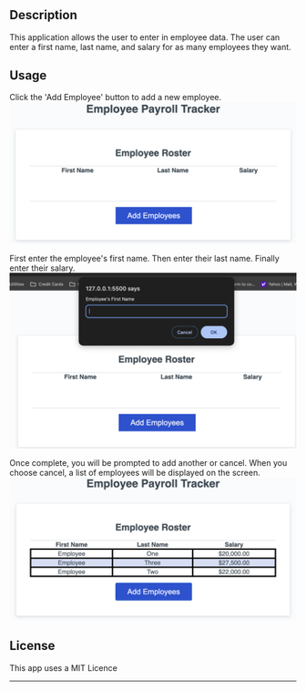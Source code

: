 # <Your-Project-Title>

## Description

This application allows the user to enter in employee data. The user can enter a first name, last name, and salary for as many employees they want.

## Usage

Click the 'Add Employee' button to add a new employee.
![alt text](assets/images/screenshot1.png)

First enter the employee's first name. Then enter their last name. Finally enter their salary.
![alt text](assets/images/screenshot2.png)

Once complete, you will be prompted to add another or cancel. When you choose cancel, a list of employees will be displayed on the screen.
![alt text](assets/images/screenshot3.png)

## License

This app uses a MIT Licence

---